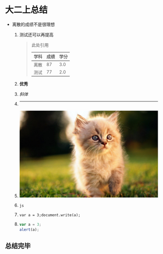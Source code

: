# 大二上总结

+ 离散的成绩不是很理想

  1. 测试还可以再提高

     > 此处引用
     >
     > | 学科 | 成绩 | 学分 |
     > | ---- | ---- | ---- |
     > | 离散 | 87   | 3.0  |
     > | 测试 | 77   | 2.0  |

  2. **优秀**

  3. *斜体*

  4. ***

  5. ![](images\2827bb7bae8138bc8a67bf240cfeaf16.jpg)

  6. `js`

  7. `var a = 3;document.write(a);`

  8. ```javascript
     var a = 3;
     alert(a);
     ```

## 总结完毕

